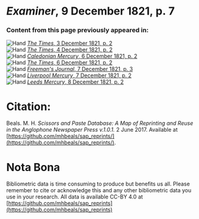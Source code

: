 # *Examiner*, 9 December 1821, p. 7  
  
### Content from this page previously appeared in:  
![Hand](http://scissorsandpaste.net/wp-content/uploads/2017/06/smallhandpointer.png) [*The Times*, 3 December 1821, p. 2](https://mhbeals.github.io/sap_html/The-Times/The-Times-3-December-1821-p-2)  
![Hand](http://scissorsandpaste.net/wp-content/uploads/2017/06/smallhandpointer.png) [*The Times*, 4 December 1821, p. 2](https://mhbeals.github.io/sap_html/The-Times/The-Times-4-December-1821-p-2)  
![Hand](http://scissorsandpaste.net/wp-content/uploads/2017/06/smallhandpointer.png) [*Caledonian Mercury*, 6 December 1821, p. 2](https://mhbeals.github.io/sap_html/Caledonian-Mercury/Caledonian-Mercury-6-December-1821-p-2)  
![Hand](http://scissorsandpaste.net/wp-content/uploads/2017/06/smallhandpointer.png) [*The Times*, 6 December 1821, p. 2](https://mhbeals.github.io/sap_html/The-Times/The-Times-6-December-1821-p-2)  
![Hand](http://scissorsandpaste.net/wp-content/uploads/2017/06/smallhandpointer.png) [*Freeman's Journal*, 7 December 1821, p. 3](https://mhbeals.github.io/sap_html/Freeman's-Journal/Freeman's-Journal-7-December-1821-p-3)  
![Hand](http://scissorsandpaste.net/wp-content/uploads/2017/06/smallhandpointer.png) [*Liverpool Mercury*, 7 December 1821, p. 2](https://mhbeals.github.io/sap_html/Liverpool-Mercury/Liverpool-Mercury-7-December-1821-p-2)  
![Hand](http://scissorsandpaste.net/wp-content/uploads/2017/06/smallhandpointer.png) [*Leeds Mercury*, 8 December 1821, p. 2](https://mhbeals.github.io/sap_html/Leeds-Mercury/Leeds-Mercury-8-December-1821-p-2)  


# Citation: 

Beals. M. H. *Scissors and Paste Database: A Map of Reprinting and Reuse in the Anglophone Newspaper Press v.1.0.1.* 2 June 2017. Available at [https://github.com/mhbeals/sap_reprints/](https://github.com/mhbeals/sap_reprints/). 

# Nota Bona

Bibliometric data is time consuming to produce but benefits us all. Please remember to cite or acknowledge this and any other bibliometric data you use in your research. All data is available CC-BY 4.0 at [https://github.com/mhbeals/sap_reprints](https://github.com/mhbeals/sap_reprints)